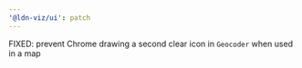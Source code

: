 ```yaml
---
'@ldn-viz/ui': patch
---
```


FIXED: prevent Chrome drawing a second clear icon in `Geocoder` when used in a map
